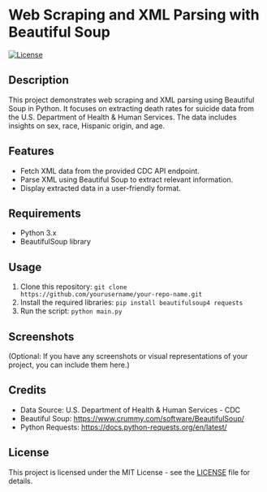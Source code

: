 # Web Scraping and XML Parsing with Beautiful Soup

[![License](https://img.shields.io/badge/license-MIT-blue.svg)](https://opensource.org/licenses/MIT)

## Description
This project demonstrates web scraping and XML parsing using Beautiful Soup in Python. It focuses on extracting death rates for suicide data from the U.S. Department of Health & Human Services. The data includes insights on sex, race, Hispanic origin, and age.

## Features
- Fetch XML data from the provided CDC API endpoint.
- Parse XML using Beautiful Soup to extract relevant information.
- Display extracted data in a user-friendly format.

## Requirements
- Python 3.x
- BeautifulSoup library

## Usage
1. Clone this repository: `git clone https://github.com/yourusername/your-repo-name.git`
2. Install the required libraries: `pip install beautifulsoup4 requests`
3. Run the script: `python main.py`

## Screenshots
(Optional: If you have any screenshots or visual representations of your project, you can include them here.)

## Credits
- Data Source: U.S. Department of Health & Human Services - CDC
- Beautiful Soup: https://www.crummy.com/software/BeautifulSoup/
- Python Requests: https://docs.python-requests.org/en/latest/

## License
This project is licensed under the MIT License - see the [LICENSE](LICENSE) file for details.
